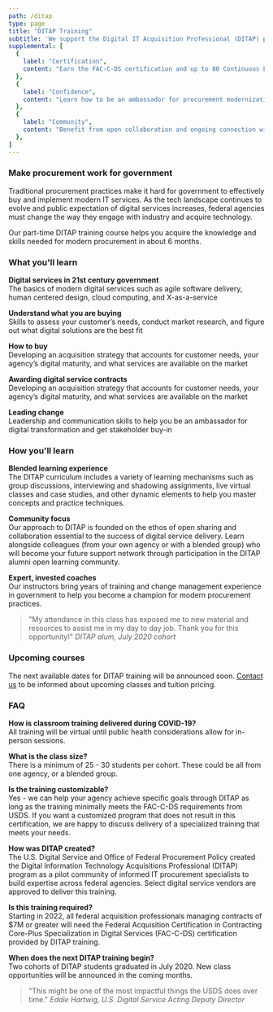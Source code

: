 ```yaml
---
path: /ditap
type: page
title: "DITAP Training"
subtitle: 'We support the Digital IT Acquisition Professional (DITAP) program to train federal contracting officers in the skills needed for successful modern digital service procurements.'
supplemental: [
  {
    label: "Certification",
    content: "Earn the FAC-C-DS certification and up to 80 Continuous Learning Points (CLP) by mastering the skills needed for successful procurements in today’s digital world."
  },
  {
    label: "Confidence",
    content: "Learn how to be an ambassador for procurement modernization within your agency, resulting in better partnership with vendors, fewer failed contracts, and faster delivery of value."
  },
  {
    label: "Community",
    content: "Benefit from open collaboration and ongoing connection with peers in the acquisition community who are working to improve outcomes in digital service procurements."
  },
]
---
```


### Make procurement work for government

Traditional procurement practices make it hard for government to effectively buy and implement modern IT services. As the tech landscape continues to evolve and public expectation of digital services increases, federal agencies must change the way they engage with industry and acquire technology. 

Our part-time DITAP training course helps you acquire the knowledge and skills needed for modern procurement in about 6 months.

### What you'll learn
**Digital services in 21st century government**  
The basics of modern digital services such as agile software delivery, human centered design, cloud computing, and X-as-a-service

**Understand what you are buying**  
Skills to assess your customer’s needs, conduct market research, and figure out what digital solutions are the best fit

**How to buy**  
Developing an acquisition strategy that accounts for customer needs, your agency’s digital maturity, and what services are available on the market

**Awarding digital service contracts**  
Developing an acquisition strategy that accounts for customer needs, your agency’s digital maturity, and what services are available on the market

**Leading change**  
Leadership and communication skills to help you be an ambassador for digital transformation and get stakeholder buy-in

### How you'll learn
**Blended learning experience**  
The DITAP curriculum includes a variety of learning mechanisms such as group discussions, interviewing and shadowing assignments, live virtual classes and case studies, and other dynamic elements to help you master concepts and practice techniques.

**Community focus**  
Our approach to DITAP is founded on the ethos of open sharing and collaboration essential to the success of digital service delivery. Learn alongside colleagues (from your own agency or with a blended group) who will become your future support network through participation in the DITAP alumni open learning community.

**Expert, invested coaches**  
Our instructors bring years of training and change management experience in government to help you become a champion for modern procurement practices. 

<blockquote>
"My attendance in this class has exposed me to new material and resources to assist me in my day to day job. Thank you for this opportunity!"
<cite>DITAP alum, July 2020 cohort </cite>
</blockquote>

### Upcoming courses
The next available dates for DITAP training will be announced soon. [Contact us](https://civicactions.com/) to be informed about upcoming classes and tuition pricing.

### FAQ
**How is classroom training delivered during COVID-19?**  
All training will be virtual until public health considerations allow for in-person sessions.

**What is the class size?**  
There is a minimum of 25 - 30 students per cohort. These could be all from one agency, or a blended group.

**Is the training customizable?**  
Yes - we can help your agency achieve specific goals through DITAP as long as the training minimally meets the FAC-C-DS requirements from USDS. If you want a customized program that does not result in this certification, we are happy to discuss delivery of a specialized training that meets your needs.

**How was DITAP created?**  
The U.S. Digital Service and Office of Federal Procurement Policy created the Digital Information Technology Acquisitions Professional (DITAP) program as a pilot community of informed IT procurement specialists to build expertise across federal agencies. Select digital service vendors are approved to deliver this training.

**Is this training required?**  
Starting in 2022, all federal acquisition professionals managing contracts of $7M or greater will need the Federal Acquisition Certification in Contracting Core-Plus Specialization in Digital Services (FAC-C-DS) certification provided by DITAP training.

**When does the next DITAP training begin?**  
Two cohorts of DITAP students graduated in July 2020. New class opportunities will be announced in the coming months.

<blockquote>
"This might be one of the most impactful things the USDS does over time."
<cite>Eddie Hartwig, U.S. Digital Service Acting Deputy Director </cite>
</blockquote>
